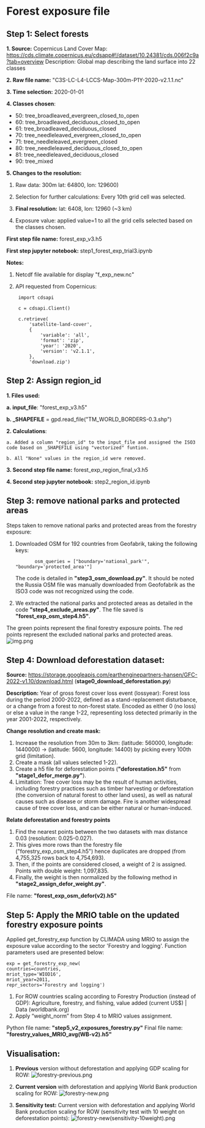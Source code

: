 # Forest exposure file

## Step 1: Select forests

**1. Source:** Copernicus Land Cover
Map: https://cds.climate.copernicus.eu/cdsapp#!/dataset/10.24381/cds.006f2c9a?tab=overview
Description: Global map describing the land surface into 22 classes

**2. Raw file name:** "C3S-LC-L4-LCCS-Map-300m-P1Y-2020-v2.1.1.nc"

**3. Time selection:** 2020-01-01

**4. Classes chosen**:

* 50: tree_broadleaved_evergreen_closed_to_open
* 60: tree_broadleaved_deciduous_closed_to_open
* 61: tree_broadleaved_deciduous_closed
* 70: tree_needleleaved_evergreen_closed_to_open
* 71: tree_needleleaved_evergreen_closed
* 80: tree_needleleaved_deciduous_closed_to_open
* 81: tree_needleleaved_deciduous_closed
* 90: tree_mixed

**5. Changes to the resolution:**

1. Raw data: 300m lat: 64800, lon: 129600)
2. Selection for further calculations: Every 10th grid cell was selected.
3. **Final resolution:** lat: 6408, lon: 12960 (~3 km)

4. Exposure value: applied value=1 to all the grid cells selected based on the classes chosen.

**First step file name:** forest_exp_v3.h5

**First step jupyter notebook:** step1_forest_exp_trial3.ipynb

**Notes:**

1. Netcdf file available for display "f_exp_new.nc"
2. API requested from Copernicus:

        import cdsapi

        c = cdsapi.Client()
        
        c.retrieve(
            'satellite-land-cover',
            {
                'variable': 'all',
                'format': 'zip',
                'year': '2020',
                'version': 'v2.1.1',
            },
            'download.zip')

## Step 2: Assign region_id

**1. Files used:**

**a. input_file**: "forest_exp_v3.h5"

**b. _SHAPEFILE** = gpd.read_file("TM_WORLD_BORDERS-0.3.shp")

**2. Calculations**:

    a. Added a column "region_id" to the input_file and assigned the ISO3 code based on _SHAPEFILE using "vectorized" funtion. 

    b. All "None" values in the region_id were removed.

**3. Second step file name:** forest_exp_region_final_v3.h5

**4. Second step jupyter notebook:** step2_region_id.ipynb

## Step 3: remove national parks and protected areas

Steps taken to remove national parks and protected areas from the forestry exposure:

1. Downloaded OSM for 192 countries from Geofabrik, taking the following keys:

              osm_queries = ["boundary='national_park'", "boundary='protected_area'"]

    The code is detailed in **"step3_osm_download.py"**. It should be noted the Russia OSM file was manually downloaded from
Geofofabrik as the ISO3 code was not recognized using the code.

2. We extracted the national parks and protected areas as detailed in the code **"step4_exclude_areas.py"**. The file saved
   is **"forest_exp_osm_step4.h5"**.

The green points represent the final forestry exposure points. The red points represent the excluded national parks and
protected areas.
![img.png](img.png)

## Step 4: Download deforestation dataset:

**Source:** https://storage.googleapis.com/earthenginepartners-hansen/GFC-2022-v1.10/download.html (**stage0_download_deforestation.py**)

**Description:** Year of gross forest cover loss event (lossyear): Forest loss during the period 2000-2022, defined as a
stand-replacement disturbance, or a change from a forest to non-forest state. Encoded as either 0 (no loss) or else a
value in the range 1-22, representing loss detected primarily in the year 2001-2022, respectively.

**Change resolution and create mask:**

1. Increase the resolution from 30m to 3km: (latitude: 560000, longitude: 1440000) -> (latitude: 5600, longitude: 14400)
   by picking every 100th grid (limitation).
2. Create a mask (all values selected 1-22).
3. Create a h5 file for deforestation points (**"deforestation.h5"** from **"stage1_defor_merge.py"**).
4. Limitation: Tree cover loss may be the result of human activities, including forestry practices such as timber
   harvesting or deforestation (the conversion of natural forest to other land uses), as well as natural causes such as
   disease or storm damage. Fire is another widespread cause of tree cover loss, and can be either natural or
   human-induced.


**Relate deforestation and forestry points**

1. Find the nearest points between the two datasets with max distance 0.03 (resolution: 0.025-0.027).
2. This gives more rows than the forestry file ("forestry_exp_osm_step4.h5") hence duplicates are dropped (from 4,755,325 rows back to 4,754,693).
3. Then, if the points are considered closed, a weight of 2 is assigned. Points with double weight: 1,097,835.
4. Finally, the weight is then normalized by the following method in **"stage2_assign_defor_weight.py"**.

File name: **"forest_exp_osm_defor(v2).h5"**

## **Step 5:** Apply the MRIO table on the updated forestry exposure points

Applied get_forestry_exp function by CLIMADA using MRIO to assign the exposure value according to
the sector 'Forestry and logging'. Function parameters used are presented below:

    exp = get_forestry_exp_new(
    countries=countries, 
    mriot_type='WIOD16',          
    mriot_year=2011,
    repr_sectors='Forestry and logging')

1. For ROW countries scaling according to Forestry Production (instead of GDP): Agriculture, forestry, and fishing,
   value added (current US$) | Data (worldbank.org)
2. Apply “weight_norm” from Step 4 to MRIO values assignment.

Python file name: **"step5_v2_exposures_forestry.py"**
Final file name: **"forestry_values_MRIO_avg(WB-v2).h5"**

## Visualisation:

1. **Previous** version without deforestation and applying GDP scaling for ROW:
![forestry-previous.png](forestry-previous.png)

2. **Current version** with deforestation and applying World Bank production scaling for ROW:
![forestry-new.png](forestry-new.png)

3. **Sensitivity test:** Current version with deforestation and applying World Bank production scaling for ROW
   (sensitivity test with 10 weight on deforestation points):
![forestry-new(sensitivity-10weight).png](forestry-new%28sensitivity-10weight%29.png)